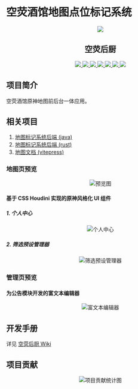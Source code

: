 # 空荧酒馆地图点位标记系统

<div align="center">
  <img src="./public/favicon.ico" >
  <h2>空荧后厨</h2>
  <div>
    <a href="https://www.typescriptlang.org" target="_blank">
      <img src="https://img.shields.io/badge/typescript-5.4-blue">
    </a>
    <a href="https://nodejs.org" target="_blank">
      <img src="https://img.shields.io/badge/node.js-18-green">
    </a>
    <a href="https://cn.vitejs.dev" target="_blank">
      <img src="https://img.shields.io/badge/vite.js-5-green">
    </a>
    <a href="https://cn.vuejs.org" target="_blank">
      <img src="https://img.shields.io/badge/vue.js-3-green">
    </a>
    <a href="https://deck.gl" target="_blank">
      <img src="https://img.shields.io/badge/deck.gl-9-B77546">
    </a>
    <a href="https://tiptap.dev" target="_blank">
      <img src="https://img.shields.io/badge/tiptap-2-B77546">
    </a>
    <a href="https://dexie.org" target="_blank">
      <img src="https://img.shields.io/badge/dexie.js-3-B77546">
    </a>
  </div>
</div>

## 项目简介

空荧酒馆原神地图前后台一体应用。

## 相关项目

1. [地图标记系统后端 (java)](https://github.com/kongying-tavern/genshin-map-cloud)
2. [地图标记系统后端 (rust)](https://github.com/kongying-tavern/genshin-cloud-rust)
3. [地图文档 (vitepress)](https://github.com/kongying-tavern/docs)

### 地图页预览

<div align="center">
  <img
    src="https://github.com/kongying-tavern/map_register_v3/assets/27633284/9f4afe24-22bc-4681-9c86-76da515b66af"
    alt="预览图"
  >
</div>

#### 基于 CSS Houdini 实现的原神风格化 UI 组件

##### 1. 个人中心

<div align="center">
  <img
    src="https://github.com/kongying-tavern/map_register_v3/assets/27633284/e11320d6-55fe-436c-8584-05bb73047b87"
    alt="个人中心"
  >
</div>

##### 2. 筛选预设管理器

<div align="center">
  <img
    src="https://github.com/kongying-tavern/map_register_v3/assets/27633284/28f20340-3585-4690-96f6-23b419392973"
    alt="筛选预设管理器"
  >
</div>

### 管理页预览

#### 为公告模块开发的富文本编辑器

<div align="center">
  <img
    src="https://github.com/kongying-tavern/map_register_v3/assets/27633284/d37d5310-8c66-44b4-8855-49393a03fb7e"
    alt="富文本编辑器"
  >
</div>

## 开发手册

详见 [空荧后厨 Wiki](https://github.com/kongying-tavern/map_register_v3/wiki)

## 项目贡献

<div align="center">
  <img
    src="https://repobeats.axiom.co/api/embed/7910e599e7842fa48c48295b7fcbf0d4e39a9c6b.svg"
    alt="项目贡献统计图"
  >
</div>
